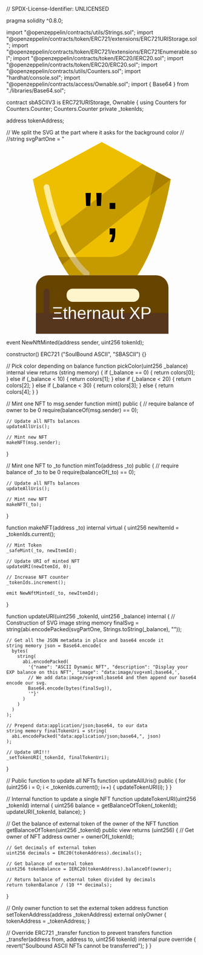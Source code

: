 // SPDX-License-Identifier: UNLICENSED

pragma solidity ^0.8.0;

import "@openzeppelin/contracts/utils/Strings.sol";
import "@openzeppelin/contracts/token/ERC721/extensions/ERC721URIStorage.sol";
import "@openzeppelin/contracts/token/ERC721/extensions/ERC721Enumerable.sol";
import "@openzeppelin/contracts/token/ERC20/IERC20.sol";
import "@openzeppelin/contracts/token/ERC20/ERC20.sol";
import "@openzeppelin/contracts/utils/Counters.sol";
import "hardhat/console.sol";
import "@openzeppelin/contracts/access/Ownable.sol";
import { Base64 } from "./libraries/Base64.sol";


contract sbASCIIV3 is ERC721URIStorage, Ownable {
  using Counters for Counters.Counter;
  Counters.Counter private _tokenIds;

  address tokenAddress;

  // We split the SVG at the part where it asks for the background color
  //<!-- Generator: Adobe Illustrator 19.0.0, SVG Export Plug-In . SVG Version: 6.00 Build 0)  --><!-- License: CC0. Made by SVG Repo: https://www.svgrepo.com/svg/262038/trophy -->
  //string svgPartOne = "<svg version='1.1' id='Layer_1' xmlns='http://www.w3.org/2000/svg' xmlns:xlink='http://www.w3.org/1999/xlink' x='0px' y='0px' viewBox='0 0 512.005 512.005' style='enable-background:new 0 0 512.005 512.005;' xml:space='preserve'><path style='fill:#EEBF00;' d='M168.087,355.819C101.953,263.71,71.13,99.47,71.13,99.47L256.002,0l184.872,99.47	c0,0-26.7,164.241-89.202,256.351L168.087,355.819z'/><g style='opacity:0.3;'>	<path style='fill:#664400;' d='M364.581,58.319L114.414,250.183c10.067,26.417,21.952,53.124,35.709,77.184L440.874,99.369		L364.581,58.319z'/></g><path style='fill:#FFEB99;' d='M215.341,359.233c-1.8,0-3.61-0.617-5.086-1.88c-32.948-28.173-61.499-76.386-84.86-143.301	c-17.252-49.42-24.889-90.076-25.205-91.783c-0.789-4.252,2.019-8.338,6.271-9.128c4.253-0.789,8.34,2.018,9.13,6.27	c0.301,1.622,30.985,162.882,104.843,226.036c3.287,2.81,3.675,7.755,0.863,11.042C219.749,358.303,217.552,359.233,215.341,359.233	z'/><g>	<path style='opacity:0.3;fill:#664400;enable-background:new    ;' d='M402.175,78.648		c-10.473,47.638-31.178,126.978-63.926,191.014c-11.686,22.852-35.099,37.312-60.765,37.312l-138.477-0.001		c8.8,17.485,18.487,34.092,29.081,48.847l183.584,0.001c62.503-92.11,89.202-256.351,89.202-256.351L402.175,78.648z'/>	<path style='fill:#664400;' d='M434.825,512H79.399V389.361c0-18.525,15.018-33.543,33.543-33.543h288.339		c18.525,0,33.543,15.018,33.543,33.543V512H434.825z'/></g><g>	<rect x='79.398' y='456.731' style='fill:#56361D;' width='355.427' height='55.274'/>	<path style='fill:#56361D;' d='M107.892,492.195c-4.326,0-7.832-3.506-7.832-7.832v-84.887c0-4.326,3.506-7.832,7.832-7.832		c4.326,0,7.832,3.506,7.832,7.832v84.887C115.724,488.689,112.217,492.195,107.892,492.195z'/></g><path style='fill:#FFF5CC;' d='M340.651,426.751H177.6c-8.79,0-15.98-7.191-15.98-15.98v-3.253c0-8.79,7.191-15.98,15.98-15.98	h163.052c8.79,0,15.98,7.191,15.98,15.98v3.253C356.632,419.56,349.44,426.751,340.651,426.751z'/><text x='50%' y='90%' class='base' dominant-baseline='middle' text-anchor='middle' style='fill: rgb(255, 255, 255); font-family: Josefin, sans-serif; font-size: 45px;'>Ξthernaut XP</text><text x='50%' y='40%' class='base' dominant-baseline='middle' text-anchor='middle' style='font-family: Josefin, sans-serif; font-size: 160px;'>";  

  event NewNftMinted(address sender, uint256 tokenId);

  constructor() ERC721 ("SoulBound ASCII", "SBASCII") {}

  // Pick color depending on balance
  function pickColor(uint256 _balance) internal view returns (string memory) {
    if (_balance == 0) {
      return colors[0];
    } else if (_balance < 10) {
      return colors[1];
    } else if (_balance < 20) {
      return colors[2];
    } else if (_balance < 30) {
      return colors[3];
    } else {
      return colors[4];
    }
  }

  // Mint one NFT to msg.sender
  function mint() public {
    // require balance of owner to be 0
    require(balanceOf(msg.sender) == 0);

    // Update all NFTs balances
    updateAllUris();

    // Mint new NFT
    makeNFT(msg.sender);
  }

  // Mint one NFT to _to
  function mintTo(address _to) public {
    // require balance of _to to be 0
    require(balanceOf(_to) == 0);

    // Update all NFTs balances
    updateAllUris();

    // Mint new NFT
    makeNFT(_to);
  }

  function makeNFT(address _to) internal virtual {
    uint256 newItemId = _tokenIds.current();

    // Mint Token
    _safeMint(_to, newItemId);
  
    // Update URI of minted NFT
    updateURI(newItemId, 0);
  
    // Increase NFT counter
    _tokenIds.increment();

    emit NewNftMinted(_to, newItemId);
  }

  function updateURI(uint256 _tokenId, uint256 _balance) internal {
    // Construction of SVG image
    string memory finalSvg = string(abi.encodePacked(svgPartOne, Strings.toString(_balance), "</text></svg>"));

    // Get all the JSON metadata in place and base64 encode it
    string memory json = Base64.encode(
      bytes(
        string(
          abi.encodePacked(
            '{"name": "ASCII Dynamic NFT", "description": "Display your EXP balance on this NFT", "image": "data:image/svg+xml;base64,',
            // We add data:image/svg+xml;base64 and then append our base64 encode our svg.
            Base64.encode(bytes(finalSvg)),
            '"}'
          )
        )
      )
    );

    // Prepend data:application/json;base64, to our data
    string memory finalTokenUri = string(
      abi.encodePacked("data:application/json;base64,", json)
    );

    // Update URI!!!
    _setTokenURI(_tokenId, finalTokenUri);
  }

  // Public function to update all NFTs
  function updateAllUris() public {
    for (uint256 i = 0; i < _tokenIds.current(); i++) {
      updateTokenURI(i);
    }
  }

  // Internal function to update a single NFT
  function updateTokenURI(uint256 _tokenId) internal {
    uint256 balance = getBalanceOfToken(_tokenId);
    updateURI(_tokenId, balance);
  }

  // Get the balance of external token of the owner of the NFT
  function getBalanceOfToken(uint256 _tokenId) public view returns (uint256) {
    // Get owner of NFT
    address owner = ownerOf(_tokenId);

    // Get decimals of external token
    uint256 decimals = ERC20(tokenAddress).decimals();

    // Get balance of external token
    uint256 tokenBalance = IERC20(tokenAddress).balanceOf(owner);

    // Return balance of external token divided by decimals
    return tokenBalance / (10 ** decimals);
  }

  // Only owner function to set the external token address
  function setTokenAddress(address _tokenAddress) external onlyOwner {
    tokenAddress = _tokenAddress;
  }

  // Override ERC721 _transfer function to prevent transfers
  function _transfer(address from, address to, uint256 tokenId) internal pure override {
    revert("Soulbound ASCII NFTs cannot be transferred");
  }
}